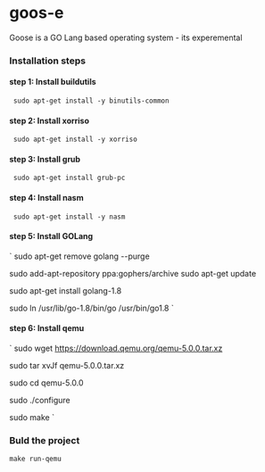 # goos-e
Goose is a GO Lang based operating system - its experemental

### Installation steps

#### step 1: Install buildutils

`
sudo apt-get install -y binutils-common`

#### step 2: Install xorriso

`
sudo apt-get install -y xorriso`

#### step 3: Install grub

`
sudo apt-get install grub-pc`

#### step 4: Install nasm

`
sudo apt-get install -y nasm`

#### step 5: Install GOLang

`
sudo apt-get remove golang --purge

sudo add-apt-repository ppa:gophers/archive
sudo apt-get update

sudo apt-get install golang-1.8

sudo ln /usr/lib/go-1.8/bin/go /usr/bin/go1.8
`

#### step 6: Install qemu

`
sudo wget https://download.qemu.org/qemu-5.0.0.tar.xz

sudo tar xvJf qemu-5.0.0.tar.xz

sudo cd qemu-5.0.0

sudo ./configure

sudo make
`

### Buld the project

`
make run-qemu
`
